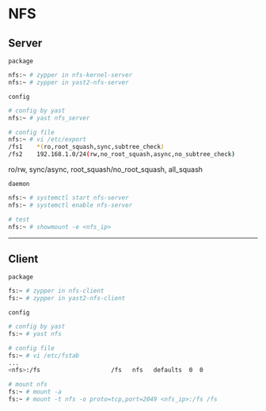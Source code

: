 # NFS


## Server

`package`

```bash
nfs:~ # zypper in nfs-kernel-server
nfs:~ # zypper in yast2-nfs-server
```


`config`

```bash
# config by yast
nfs:~ # yast nfs_server

# config file
nfs:~ # vi /etc/export
/fs1	*(ro,root_squash,sync,subtree_check)
/fs2	192.168.1.0/24(rw,no_root_squash,async,no_subtree_check)
```

ro/rw, sync/async, root_squash/no_root_squash, all_squash


`daemon`

```bash
nfs:~ # systemctl start nfs-server
nfs:~ # systemctl enable nfs-server

# test
nfs:~ # showmount -e <nfs_ip>
```


---

## Client

`package`

```bash
fs:~ # zypper in nfs-client
fs:~ # zypper in yast2-nfs-client
```


`config`

```bash
# config by yast
fs:~ # yast nfs

# config file
fs:~ # vi /etc/fstab
...
<nfs>:/fs                    /fs   nfs   defaults  0  0

# mount nfs
fs:~ # mount -a
fs:~ # mount -t nfs -o proto=tcp,port=2049 <nfs_ip>:/fs /fs
```
